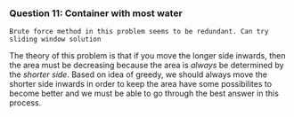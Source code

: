 ### Question 11: Container with most water
```
Brute force method in this problem seems to be redundant. Can try sliding window solution
```

The theory of this problem is that if you move the longer side inwards, then the area must be decreasing because the area is *always* be determined by the *shorter side*. Based on idea of greedy, we should always move the shorter side inwards in order to keep the area have some possibilites to become better and we must be able to go through the best answer in this process.
